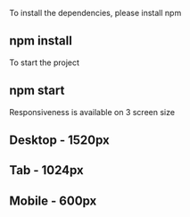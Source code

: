To install the dependencies, please install npm

## npm install

To start the project

## npm start

Responsiveness is available on 3 screen size

## Desktop - 1520px

## Tab - 1024px

## Mobile - 600px
